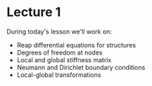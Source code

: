 # Lecture 1
During today's lesson we'll work on:
- Reap differential equations for structures
- Degrees of freedom at nodes
- Local and global stiffness matrix
- Neumann and Dirichlet boundary conditions
- Local-global transformations